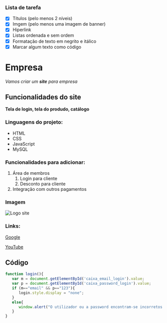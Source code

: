 ### Lista de tarefa

- [x] Títulos (pelo menos 2 níveis)
- [x] Imgem (pelo menos uma imagem de banner)
- [x] Hiperlink
- [x] Listas ordenada e sem ordem
- [x] Formatação de texto em negrito e itálico
- [x] Marcar algum texto como código

# Empresa

_Vamos criar um **site** para empresa_

## Funcionalidades do site

**Tela de login, tela do produdo, catálogo**

### Linguagens do projeto:

* HTML
* CSS
* JavaScript
* MySQL

### Funcionalidades para adicionar:

1. Área de membros
    1. Login para cliente
    2. Desconto para cliente
3. Integração com outros pagamentos

### Imagem

![Logo site](https://www.hostinger.com.br/tutoriais/wp-content/uploads/sites/12/2019/08/O-que-e-site-1-768x444.png)

### Links:

[Google](https://www.google.com.br/)

[YouTube](https://www.youtube.com/?gl=BR&hl=pt)

## Código

```Javascript
function login(){
   var m = document.getElementById('caixa_email_login').value;
   var p = document.getElementById('caixa_password_login').value;
   if (m=="email" && p=="123"){
      login.style.display = "none";
   }
   else{
      window.alert("O utilizador ou a password encontram-se incorretos.");
   }
}
```





